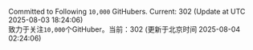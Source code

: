Committed to Following `10,000` GitHubers. Current: <!-- FOLLOWING_COUNT -->302<!-- FOLLOWING_COUNT --> (Update at UTC <!-- LAST_UPDATED -->2025-08-03 18:24:06<!-- LAST_UPDATED -->)<br>
致力于关注`10,000`个GitHuber。当前：<!-- FOLLOWING_COUNT -->302<!-- FOLLOWING_COUNT --> (更新于北京时间 <!-- LAST_UPDATED_CST -->2025-08-04 02:24:06<!-- LAST_UPDATED_CST -->)
